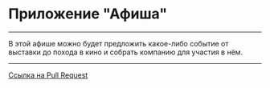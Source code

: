 # Приложение "Афиша"
***
В этой афише можно будет предложить какое-либо событие от выставки до похода в кино и собрать компанию для участия в нём.

***

[Ссылка на Pull Request](https://github.com/Skof1eld/java-explore-with-me/pull/3)